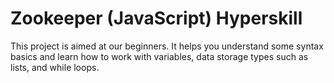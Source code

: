 # Zookeeper (JavaScript) Hyperskill
This project is aimed at our beginners. It helps you understand some syntax basics and learn how to work with variables, data storage types such as lists, and while loops.
